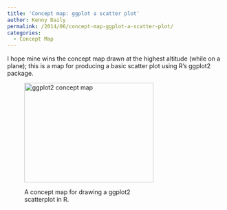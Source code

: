 ```yaml
---
title: 'Concept map: ggplot a scatter plot'
author: Kenny Daily
permalink: /2014/06/concept-map-ggplot-a-scatter-plot/
categories:
  - Concept Map
---
```

I hope mine wins the concept map drawn at the highest altitude (while on a plane); this is a map for producing a basic scatter plot using R&#8217;s ggplot2 package.<figure id="attachment_7834" style="width: 300px;" class="wp-caption alignnone">

[<img class="size-medium wp-image-7834" alt="ggplot2 concept map" src="/training-course/uploads/2014/06/conceptmap-300x231.png" width="300" height="231" />][1]<figcaption class="wp-caption-text">A concept map for drawing a ggplot2 scatterplot in R.</figcaption></figure>

 [1]: /training-course/uploads/2014/06/conceptmap.png

